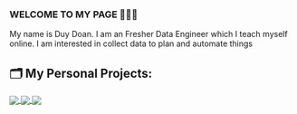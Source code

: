 ### WELCOME TO MY PAGE 👋👋👋
My name is Duy Doan. I am an Fresher Data Engineer which I teach myself online. I am interested in collect data to plan and automate things
<br>

## 🗂 My Personal Projects:

<a href="https://github.com/dlduy33/Project-Data-Pipeline-for-Recruitment-Start-Up/">
  <!-- Change the `github-readme-stats.anuraghazra1.vercel.app` to `github-readme-stats.vercel.app`  -->
  <img align="center" src="https://github-readme-stats.anuraghazra1.vercel.app/api/pin/?username=dlduy33&repo=Project-Data-Pipeline-for-Recruitment-Start-Up&theme=radical" />
  
<a href="https://github.com/dlduy33/ETL-pipeline-predict-customer-Behavior-and-Interaction/">
  <!-- Change the `github-readme-stats.anuraghazra1.vercel.app` to `github-readme-stats.vercel.app`  -->
  <img align="center" src="https://github-readme-stats.anuraghazra1.vercel.app/api/pin/?username=dlduy33&repo=ETL-pipeline-predict-customer-Behavior-and-Interaction&theme=radical" />
  
<a href="https://github.com/dlduy33/Scraping-Tiki/">
  <!-- Change the `github-readme-stats.anuraghazra1.vercel.app` to `github-readme-stats.vercel.app`  -->
  <img align="center" src="https://github-readme-stats.anuraghazra1.vercel.app/api/pin/?username=dlduy33&repo=Scraping-Tiki&theme=radical" />


  
  
  
  

